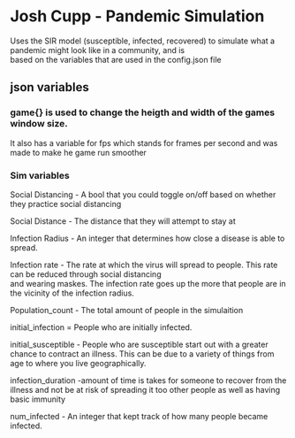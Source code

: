 # Josh Cupp - Pandemic Simulation
Uses the SIR model (susceptible, infected, recovered) to simulate what a pandemic might look like in a community, and is  
based on the variables that are used in the config.json file

## json variables

### game{} is used to change the heigth and width of the games window size.
It also has a variable for fps which stands for frames per second and was made to make he game run smoother

### Sim variables

Social Distancing - A bool that you could toggle on/off based on whether they practice social distancing

Social Distance - The distance that they will attempt to stay at 

Infection Radius - An integer that determines how close a disease is able to spread.

Infection rate - The rate at which the virus will spread to people. This rate can be reduced through social distancing  
and wearing maskes. The infection rate goes up the more that people are in the vicinity of the infection radius.

Population_count - The total amount of people in the simulaition

initial_infection = People who are initially infected.

initial_susceptible - People who are susceptible start out with a greater chance to contract an illness. This 
can be due to a variety of things from age to where you live geographically.

infection_duration -amount of time is takes for someone to recover from the illness and not be at risk of spreading 
it too other people as well as having basic immunity 

num_infected - An integer that kept track of how many people became infected.
